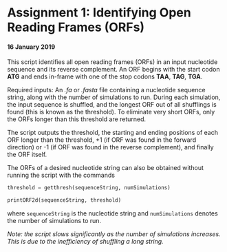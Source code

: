 # Assignment 1: Identifying Open Reading Frames (ORFs)

#### 16 January 2019

This script identifies all open reading frames (ORFs) in an input nucleotide sequence and its reverse complement. An ORF begins with the start codon **ATG** and ends in-frame with one of the stop codons **TAA**, **TAG**, **TGA**.

Required inputs: An *.fa* or *.fasta* file containing a nucleotide sequence string, along with the number of simulations to run. During each simulation, the input sequence is shuffled, and the longest ORF out of all shufflings is found (this is known as the threshold). To eliminate very short ORFs, only the ORFs longer than this threshold are returned.

The script outputs the threshold, the starting and ending positions of each ORF longer than the threshold, +1 (if ORF was found in the forward direction) or -1 (if ORF was found in the reverse complement), and finally the ORF itself.

The ORFs of a desired nucleotide string can also be obtained without running the script with the commands

```Python
threshold = getthresh(sequenceString, numSimulations)
```
```Python
printORF2d(sequenceString, threshold)
```

where `sequenceString` is the nucleotide string and `numSimulations` denotes the number of simulations to run. 


*Note: the script slows significantly as the number of simulations increases. This is due to the inefficiency of shuffling a long string.*
